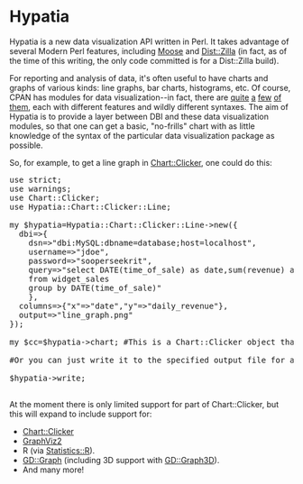 Hypatia
=======

Hypatia is a new data visualization API written in Perl.  It takes advantage of several Modern Perl features, including [Moose](https://metacpan.org/module/Moose) and [Dist::Zilla](https://metacpan.org/module/Dist::Zilla) (in fact, as of the time of this writing, the only code committed is for a Dist::Zilla build).

For reporting and analysis of data, it's often useful to have charts and graphs of various kinds:  line graphs, bar charts, histograms, etc.  Of course, CPAN has modules for data visualization--in fact, there are [quite](https://metacpan.org/module/Chart::Clicker) [a](https://metacpan.org/module/GD::Graph) [few](https://metacpan.org/module/GraphViz2) [of](https://metacpan.org/module/Statistics::R) [them](https://metacpan.org/module/Chart::Gnuplot), each with different features and wildly different syntaxes.  The aim of Hypatia is to provide a layer between DBI and these data visualization modules, so that one can get a basic, "no-frills" chart with as little knowledge of the syntax of the particular data visualization package as possible.

So, for example, to get a line graph in [Chart::Clicker](https://metacpan.org/module/Chart::Clicker), one could do this:

<pre>
use strict;
use warnings;
use Chart::Clicker;
use Hypatia::Chart::Clicker::Line;

my $hypatia=Hypatia::Chart::Clicker::Line->new({
  dbi=>{
    dsn=>"dbi:MySQL:dbname=database;host=localhost",
    username=>"jdoe",
    password=>"sooperseekrit",
    query=>"select DATE(time_of_sale) as date,sum(revenue) as daily_revenue
    from widget_sales
    group by DATE(time_of_sale)"
    },
  columns=>{"x"=>"date","y"=>"daily_revenue"},
  output=>"line_graph.png"
});

my $cc=$hypatia->chart; #This is a Chart::Clicker object that you can do stuff with.

#Or you can just write it to the specified output file for a basic, functional line graph.

$hypatia->write;

</pre>

At the moment there is only limited support for part of Chart::Clicker, but this will expand to include support for:

* [Chart::Clicker](https://metacpan.org/module/Chart::Clicker)
* [GraphViz2](https://metacpan.org/module/GraphViz2)
* R (via [Statistics::R](https://metacpan.org/release/Statistics-R)).
* [GD::Graph](https://metacpan.org/module/GD::Graph) (including 3D support with [GD::Graph3D](https://metacpan.org/module/GD::Graph3d)).
* And many more!

